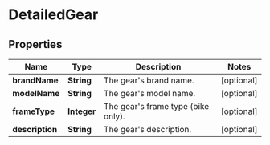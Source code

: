 
# DetailedGear

## Properties
Name | Type | Description | Notes
------------ | ------------- | ------------- | -------------
**brandName** | **String** | The gear&#39;s brand name. |  [optional]
**modelName** | **String** | The gear&#39;s model name. |  [optional]
**frameType** | **Integer** | The gear&#39;s frame type (bike only). |  [optional]
**description** | **String** | The gear&#39;s description. |  [optional]



